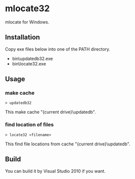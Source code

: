 mlocate32
=========

mlocate for Windows.


Installation
------------

Copy exe files below into one of the PATH directory.

- bin\updatedb32.exe
- bin\locate32.exe


Usage
-----

### make cache ###

    > updatedb32

This make cache "{current drive}\updatedb".


### find location of files ###

    > locate32 <filename>

This find file locations from cache "{current drive}\updatedb".


Build
-----

You can build it by Visual Studio 2010 if you want.
